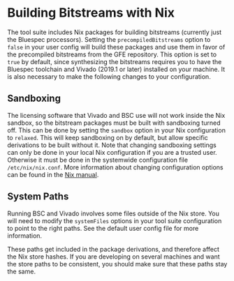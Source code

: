 # Building Bitstreams with Nix

The tool suite includes Nix packages for building bitstreams
(currently just the Bluespec processors). Setting the
`precompiledBitstreams` option to `false` in your user config will
build these packages and use them in favor of the precompiled
bitstreams from the GFE repository. This option is set to `true` by
default, since synthesizing the bitstreams requires you to have the
Bluespec toolchain and Vivado (2019.1 or later) installed on your
machine. It is also necessary to make the following changes to your
configuration.

## Sandboxing

The licensing software that Vivado and BSC use will not work inside
the Nix sandbox, so the bitstream packages must be built with
sandboxing turned off. This can be done by setting the `sandbox`
option in your Nix configuration to `relaxed`. This will keep
sandboxing on by default, but allow specific derivations to be built
without it. Note that changing sandboxing settings can only be done in
your local Nix configuration if you are a trusted user. Otherwise it
must be done in the systemwide configuration file
`/etc/nix/nix.conf`. More information about changing configuration
options can be found in the [Nix
manual](https://nixos.org/nix/manual/#name-11).

## System Paths

Running BSC and Vivado involves some files outside of the Nix
store. You will need to modify the `systemFiles` options in your tool
suite configuration to point to the right paths. See the default user
config file for more information.

These paths get included in the package derivations, and therefore
affect the Nix store hashes. If you are developing on several machines
and want the store paths to be consistent, you should make sure that
these paths stay the same.
